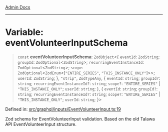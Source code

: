 [Admin Docs](/)

***

# Variable: eventVolunteerInputSchema

> `const` **eventVolunteerInputSchema**: `ZodObject`\<\{ `eventId`: `ZodString`; `groupId`: `ZodOptional`\<`ZodString`\>; `recurringEventInstanceId`: `ZodOptional`\<`ZodString`\>; `scope`: `ZodOptional`\<`ZodEnum`\<\[`"ENTIRE_SERIES"`, `"THIS_INSTANCE_ONLY"`\]\>\>; `userId`: `ZodString`; \}, `"strip"`, `ZodTypeAny`, \{ `eventId`: `string`; `groupId?`: `string`; `recurringEventInstanceId?`: `string`; `scope?`: `"ENTIRE_SERIES"` \| `"THIS_INSTANCE_ONLY"`; `userId`: `string`; \}, \{ `eventId`: `string`; `groupId?`: `string`; `recurringEventInstanceId?`: `string`; `scope?`: `"ENTIRE_SERIES"` \| `"THIS_INSTANCE_ONLY"`; `userId`: `string`; \}\>

Defined in: [src/graphql/inputs/EventVolunteerInput.ts:19](https://github.com/Sourya07/talawa-api/blob/cfbd515d04ffba748b09232a33807f1845dd1878/src/graphql/inputs/EventVolunteerInput.ts#L19)

Zod schema for EventVolunteerInput validation.
Based on the old Talawa API EventVolunteerInput structure.
